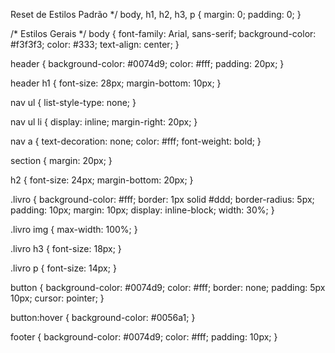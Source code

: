  Reset de Estilos Padrão */
body, h1, h2, h3, p {
    margin: 0;
    padding: 0;
}

/* Estilos Gerais */
body {
    font-family: Arial, sans-serif;
    background-color: #f3f3f3;
    color: #333;
    text-align: center;
}

header {
    background-color: #0074d9;
    color: #fff;
    padding: 20px;
}

header h1 {
    font-size: 28px;
    margin-bottom: 10px;
}

nav ul {
    list-style-type: none;
}

nav ul li {
    display: inline;
    margin-right: 20px;
}

nav a {
    text-decoration: none;
    color: #fff;
    font-weight: bold;
}

section {
    margin: 20px;
}

h2 {
    font-size: 24px;
    margin-bottom: 20px;
}

.livro {
    background-color: #fff;
    border: 1px solid #ddd;
    border-radius: 5px;
    padding: 10px;
    margin: 10px;
    display: inline-block;
    width: 30%;
}

.livro img {
    max-width: 100%;
}

.livro h3 {
    font-size: 18px;
}

.livro p {
    font-size: 14px;
}

button {
    background-color: #0074d9;
    color: #fff;
    border: none;
    padding: 5px 10px;
    cursor: pointer;
}

button:hover {
    background-color: #0056a1;
}

footer {
    background-color: #0074d9;
    color: #fff;
    padding: 10px;
}
